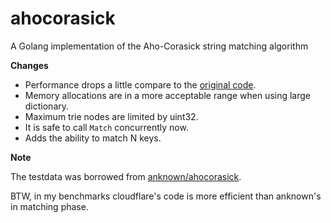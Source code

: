 ahocorasick
===========

A Golang implementation of the Aho-Corasick string matching algorithm

**Changes**

- Performance drops a little compare to the [original code](https://github.com/cloudflare/ahocorasick).
- Memory allocations are in a more acceptable range when using large dictionary.
- Maximum trie nodes are limited by uint32.
- It is safe to call `Match` concurrently now.
- Adds the ability to match N keys.

**Note**

The testdata was borrowed from [anknown/ahocorasick](https://github.com/anknown/ahocorasick).

BTW, in my benchmarks cloudflare's code is more efficient than anknown's in matching phase.
